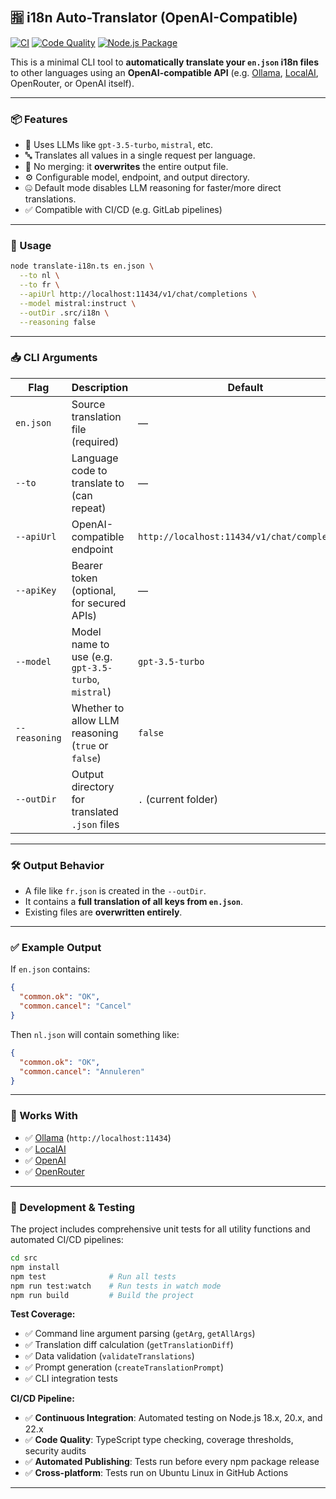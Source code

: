 ## 🈯️ i18n Auto-Translator (OpenAI-Compatible)
[![CI](https://github.com/joepvand/ai-i18n-automater/actions/workflows/ci.yml/badge.svg)](https://github.com/joepvand/ai-i18n-automater/actions/workflows/ci.yml)
[![Code Quality](https://github.com/joepvand/ai-i18n-automater/actions/workflows/code-quality.yml/badge.svg)](https://github.com/joepvand/ai-i18n-automater/actions/workflows/code-quality.yml)
[![Node.js Package](https://github.com/joepvand/ai-i18n-automater/actions/workflows/npm-publish.yml/badge.svg)](https://github.com/joepvand/ai-i18n-automater/actions/workflows/npm-publish.yml)

This is a minimal CLI tool to **automatically translate your `en.json` i18n files** to other languages using an **OpenAI-compatible API** (e.g. [Ollama](https://ollama.com), [LocalAI](https://localai.io), OpenRouter, or OpenAI itself).

---

### 📦 Features

* 🧠 Uses LLMs like `gpt-3.5-turbo`, `mistral`, etc.
* 🔤 Translates all values in a single request per language.
* 🧹 No merging: it **overwrites** the entire output file.
* ⚙️ Configurable model, endpoint, and output directory.
* 🤐 Default mode disables LLM reasoning for faster/more direct translations.
* ✅ Compatible with CI/CD (e.g. GitLab pipelines)

---

### 🚀 Usage

```bash
node translate-i18n.ts en.json \
  --to nl \
  --to fr \
  --apiUrl http://localhost:11434/v1/chat/completions \
  --model mistral:instruct \
  --outDir .src/i18n \
  --reasoning false
```

---

### 📥 CLI Arguments

| Flag          | Description                                         | Default                                      |
| ------------- | --------------------------------------------------- | -------------------------------------------- |
| `en.json`     | Source translation file (required)                  | —                                            |
| `--to`        | Language code to translate to (can repeat)          | —                                            |
| `--apiUrl`    | OpenAI-compatible endpoint                          | `http://localhost:11434/v1/chat/completions` |
| `--apiKey`    | Bearer token (optional, for secured APIs)           | —                                            |
| `--model`     | Model name to use (e.g. `gpt-3.5-turbo`, `mistral`) | `gpt-3.5-turbo`                              |
| `--reasoning` | Whether to allow LLM reasoning (`true` or `false`)  | `false`                                      |
| `--outDir`    | Output directory for translated `.json` files       | `.` (current folder)                         |

---

### 🛠 Output Behavior

* A file like `fr.json` is created in the `--outDir`.
* It contains a **full translation of all keys from `en.json`**.
* Existing files are **overwritten entirely**.

---

### ✅ Example Output

If `en.json` contains:

```json
{
  "common.ok": "OK",
  "common.cancel": "Cancel"
}
```

Then `nl.json` will contain something like:

```json
{
  "common.ok": "OK",
  "common.cancel": "Annuleren"
}
```

---

### 🧪 Works With

* ✅ [Ollama](https://ollama.com) (`http://localhost:11434`)
* ✅ [LocalAI](https://localai.io/)
* ✅ [OpenAI](https://openai.com/)
* ✅ [OpenRouter](https://openrouter.ai/)

---

### 🧪 Development & Testing

The project includes comprehensive unit tests for all utility functions and automated CI/CD pipelines:

```bash
cd src
npm install
npm test              # Run all tests
npm run test:watch    # Run tests in watch mode
npm run build         # Build the project
```

**Test Coverage:**
- ✅ Command line argument parsing (`getArg`, `getAllArgs`)
- ✅ Translation diff calculation (`getTranslationDiff`)
- ✅ Data validation (`validateTranslations`)
- ✅ Prompt generation (`createTranslationPrompt`)
- ✅ CLI integration tests

**CI/CD Pipeline:**
- ✅ **Continuous Integration**: Automated testing on Node.js 18.x, 20.x, and 22.x
- ✅ **Code Quality**: TypeScript type checking, coverage thresholds, security audits
- ✅ **Automated Publishing**: Tests run before every npm package release
- ✅ **Cross-platform**: Tests run on Ubuntu Linux in GitHub Actions

---